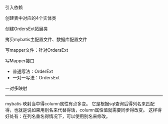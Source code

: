 引入依赖

创建表中对应的4个实体类

创建OrdersExt拓展类

拷贝mybatis主配置文件、数据库配置文件

写mapper文件：针对OrdersExt

写Mapper接口

- 普通写法：OrderExt
- 一对一写法：OrdersExt

一对多映射


---

mybatis 映射当中得column属性有点多变。
它是根据sql查询后得列名来匹配得，也就是说如果用别名来代替得话，column属性值就需要同步得改变。
这样得好处有：在列名重名得情况下，可以使用别名来修改。

















